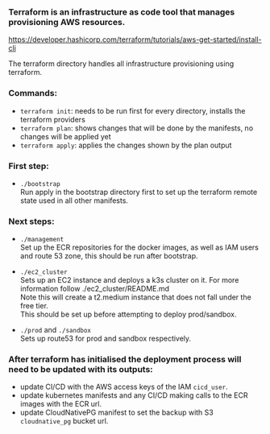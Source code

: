 ### Terraform is an infrastructure as code tool that manages provisioning AWS resources.
https://developer.hashicorp.com/terraform/tutorials/aws-get-started/install-cli 

The terraform directory handles all infrastructure provisioning using terraform.

### Commands:
* `terraform init`: needs to be run first for every directory, installs the terraform providers
* `terraform plan`: shows changes that will be done by the manifests, no changes will be applied yet
* `terraform apply`: applies the changes shown by the plan output

### First step:
* `./bootstrap`  
Run apply in the bootstrap directory first to set up the terraform remote state used in all other manifests.

### Next steps:
* `./management`  
Set up the ECR repositories for the docker images, as well as IAM users and route 53 zone, this should be run after bootstrap.

* `./ec2_cluster`  
Sets up an EC2 instance and deploys a k3s cluster on it. For more information follow ./ec2_cluster/README.md  
Note this will create a t2.medium instance that does not fall under the free tier.  
This should be set up before attempting to deploy prod/sandbox.

* `./prod` and `./sandbox`  
Sets up route53 for prod and sandbox respectively.

### After terraform has initialised the deployment process will need to be updated with its outputs:
* update CI/CD with the AWS access keys of the IAM `cicd_user`.
* update kubernetes manifests and any CI/CD making calls to the ECR images with the ECR url.
* update CloudNativePG manifest to set the backup with S3 `cloudnative_pg` bucket url.
